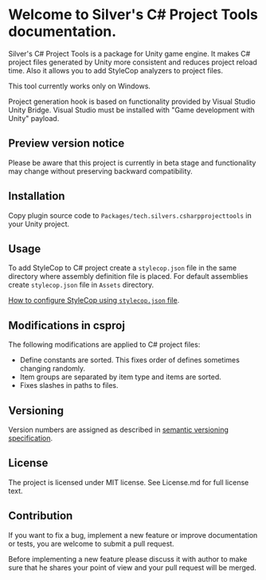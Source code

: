 # Welcome to Silver's C# Project Tools documentation.

Silver's C# Project Tools is a package for Unity game engine. It makes C# project
files generated by Unity more consistent and reduces project reload time.
Also it allows you to add StyleCop analyzers to project files.

This tool currently works only on Windows.

Project generation hook is based on functionality provided by Visual Studio Unity Bridge. Visual Studio must be installed with "Game development with Unity" payload.

## Preview version notice

Please be aware that this project is currently in beta stage and functionality may change without preserving
backward compatibility.

## Installation

Copy plugin source code to `Packages/tech.silvers.csharpprojecttools` in your Unity project.

## Usage

To add StyleCop to C# project create a `stylecop.json` file in the same directory where assembly definition file is placed. For default assemblies create `stylecop.json` file in `Assets` directory.

[How to configure StyleCop using `stylecop.json` file](https://github.com/DotNetAnalyzers/StyleCopAnalyzers/blob/master/documentation/Configuration.md).

## Modifications in csproj

The following modifications are applied to C# project files:
* Define constants are sorted. This fixes order of defines sometimes changing randomly.
* Item groups are separated by item type and items are sorted.
* Fixes slashes in paths to files.

## Versioning

Version numbers are assigned as described in [semantic versioning specification](https://semver.org/).

## License

The project is licensed under MIT license. See License.md for full license text.

## Contribution

If you want to fix a bug, implement a new feature or improve documentation or tests,
you are welcome to submit a pull request.

Before implementing a new feature please discuss it with author to make sure that he
shares your point of view and your pull request will be merged.
